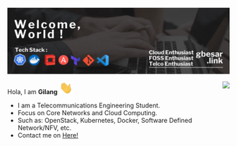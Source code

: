 ![](assets/Header.gif)

<a href="https://github.com/gilangvperdana/gilangvperdana">
  <img align="right" src="https://github-readme-stats.vercel.app/api?username=gilangvperdana&show_icons=true&bg_color=00000000" />
</a>

Hola,
I am **Gilang** <img src="https://raw.githubusercontent.com/gilangvperdana/gilangvperdana/main/assets/Hi.gif?raw=true" width="30">

- I am a Telecommunications Engineering Student.
- Focus on Core Networks and Cloud Computing. 
- Such as: OpenStack, Kubernetes, Docker, Software Defined Network/NFV, etc.
- Contact me on [Here!][1]

[1]: https://gbesar.link
